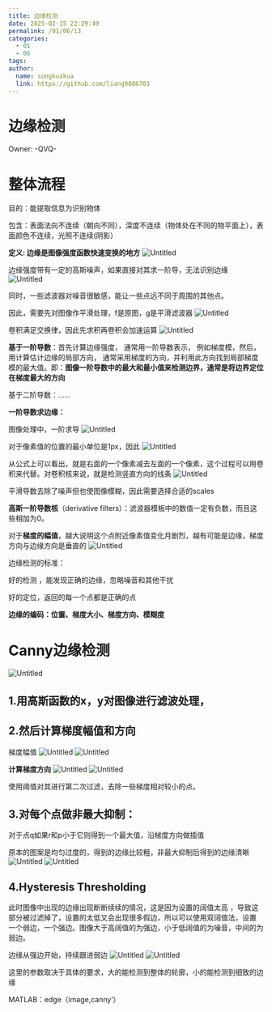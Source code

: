 ```yaml
---
title: 边缘检测
date: 2025-02-15 22:29:49
permalink: /01/06/13
categories: 
  - 01
  - 06
tags: 
author:
  name: songkuakua
  link: https://github.com/liang9886703
---
```

# 边缘检测

Owner: -QVQ-

# 整体流程

目的：能提取信息为识别物体

包含：表面法向不连续（朝向不同），深度不连续（物体处在不同的物平面上），表面颜色不连续，光照不连续(阴影）

**定义:  边缘是图像强度函数快速变换的地方**
![Untitled](./pic207.png)

边缘强度带有一定的高斯噪声，如果直接对其求一阶导，无法识别边缘
![Untitled](./pic208.png)

同时，一些滤波器对噪音很敏感，能让一些点远不同于周围的其他点。

因此，需要先对图像作平滑处理，f是原图，g是平滑滤波器
![Untitled](./pic209.png)

卷积满足交换律，因此先求积再卷积会加速运算
![Untitled](./pic210.png)

**基于一阶导数**：首先计算边缘强度， 通常用一阶导数表示， 例如梯度模，然后，用计算估计边缘的局部方向， 通常采用梯度的方向，并利用此方向找到局部梯度模的最大值。即：**图像一阶导数中的最大和最小值来检测边界，通常是将边界定位在梯度最大的方向**

基于二阶导数：……

**一阶导数求边缘：**

图像处理中，一阶求导
![Untitled](./pic211.png)

对于像素值的位置的最小单位是1px，因此
![Untitled](./pic212.png)

从公式上可以看出，就是右面的一个像素减去左面的一个像素，这个过程可以用卷积来代替。对卷积核来说，就是检测竖直方向的线条
![Untitled](./pic213.png)

平滑导数去除了噪声但也使图像模糊，因此需要选择合适的scales

**高斯一阶导数核**（derivative filters）：滤波器模板中的数值一定有负数，而且这些相加为0。

对于**梯度的幅值**，越大说明这个点附近像素值变化月剧烈，越有可能是边缘，梯度方向与边缘方向是垂直的
![Untitled](./pic214.png)

边缘检测的标准：

好的检测 ，能发现正确的边缘，忽略噪音和其他干扰

好的定位，返回的每一个点都是正确的点

**边缘的编码：位置、梯度大小、梯度方向、模糊度**

# Canny边缘检测
![Untitled](./pic215.png)

## 1.用**高斯函数的x，y对图像进行滤波处理**，

## 2.然后**计算梯度幅值和方向**

梯度幅值
![Untitled](./pic216.png)
![Untitled](./pic217.png)

**计算梯度方向**
![Untitled](./pic218.png)
![Untitled](./pic219.png)

使用阈值对其进行第二次过滤，去除一些梯度相对较小的点。

## 3.对每个点做**非最大抑制**：

对于点q如果r和p小于它则得到一个最大值，沿梯度方向做插值

原本的图案是均匀过度的，得到的边缘比较粗，非最大抑制后得到的边缘清晰
![Untitled](./pic220.png)
![Untitled](./pic221.png)

## 4.Hysteresis Thresholding

此时图像中出现的边缘出现断断续续的情况，这是因为设置的阔值太高 ，导致这部分被过滤掉了，设置的太低又会出现很多假边，所以可以使用双阔值法，设置 一个弱边，一个强边。图像大于高阔值的为强边，小于低阔值的为噪音，中间的为 弱边。

边缘从强边开始，持续跟进弱边
![Untitled](./pic222.png)
![Untitled](./pic223.png)

这里的参数取决于具体的要求，大的能检测到整体的轮廓，小的能检测到细致的边缘

MATLAB：edge（image,canny‘）